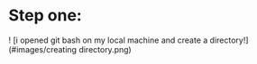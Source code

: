 # Step one:
! [i opened git bash on my local machine and create a directory!] (#images/creating directory.png)

